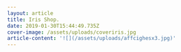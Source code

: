 ```yaml
---
layout: article
title: Iris Shop.
date: 2019-01-30T15:44:49.735Z
cover-image: /assets/uploads/coveriris.jpg
article-content: '![](/assets/uploads/affcighesx3.jpg)'
---
```


